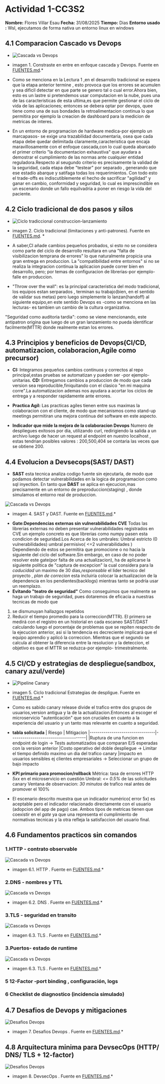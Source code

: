 # Actividad 1-CC3S2                                     
**Nombre:** Flores Villar Esau
**Fecha:** 31/08/2025
**Tiempo:** Dias
**Entorno usado :** Wsl, ejecutamos de forma nativa un entorno linux en windows

## 4.1 Comparacion Cascado vs Devops
- ![Cascada vs Devops](imagenes/devops-vs-cascada.png)
* imagen 1. Constraste en entre en enfoque cascada y Devops. Fuente en [FUENTES.md](FUENTES.md).*

- Como se menciona en la Lectura 1 ,en el desarrollo tradicional se espera que la etapa anterior termine , esto provoca que los errores se acumulen y sea dificil detectar en que parte se genero tal o cual error.Ahora bien, esto es un lastre si pretendemos usar computacion en la nube, pues  una de las caracteristicas de esta ultima,es que permite gestionar el ciclo de vida de las aplicaciones; entonces se debera optar por devops, quee tiene como una de sus bondades la  retroalimentacion continua lo que permitira  por ejemplo la creacion de dashboard para la medicion de metricas de interes.

- En un entorno de programacion de hardware medica-por ejemplo un marcapasos- se exige una trazabilidad documentaria, osea que cada etapa debe quedar delimitada claramente,caracteristica que encaja maravillosamente con el enfoque cascada,con lo cual queda abarcado el primer criterio "la documentacion exhaustiva" que ayudara a demostrar el cumplimiento de las normas ante cualquier entidad reguladora.Respecto al seugundo criterio es precisamente la validad de la seguridad, cada etapa debe "testear" por separado , generando que ese estadío abarque y satifaga todas los requerimientos.
Con todo esto el trade-offs es indiscutiblemente el hecho de sacrificar "agilidad" y ganar en cambio, conformidad y seguridad, lo cual es imprescindible en un escenario donde un fallo equilvadria a poner en riesgo la vida del paciente.


## 4.2 Ciclo tradicional de dos pasos y silos
- ![Ciclo tradiccional construccion-lanzamiento](imagenes/silos-equipos.png)
* imagen 2. Ciclo tradicional (limitaciones y anti-patrones). Fuente en [FUENTES.md](FUENTES.md). *

- A saber,CI añade cambios pequeños probados, si esto no se considera como parte del ciclo de desarrollo resultara en una "falta de visibilizacion temprana de errores" lo que naturalmente propicia una gran entrega en produccion.
La "compatibilidad entre entornos" si no se realiza la integracion continua la aplicacion puede correr bien en desarrollo, pero; por temas de configuracion de librerias-por ejemplo- falle en produccion.

- "Throw over the wall": es la principal caracteristica del modo tradicional, los equipos estan serparados , terminan su trabajo(bien, en el sentido de validar sus metas) pero luego simplemente lo lanzan(handoff) al siguiente equipo,en este sentido Devops es -como se menciona en las lecturas- es tambien un cambio de la cultura organizativa.

"Seguridad como auditoria tardia": como se viene mencionando, este antipatron origina que luego de un gran lanzamiento  no pueda identificar facilmente(MTTR) donde realmente estan los errores.

## 4.3 Principios y beneficios de Devops(CI/CD, automatizacion, colaboracion,Agile como precursor)

- **CI:** Integramos pequeños cambios continuos y correctos  al repo principal,estas pruebas se automatizan y pueden ser -por ejemplo- unitarias.
**CD:** Entregamos cambios a produccion de modo que cada version sea reproducible,finiquitando con el clasico "en mi maquina corre".La automatizacion ademas nos ayudara a acortar los ciclos de entrega y a responder rapidamente ante errores.
- **Practica Agil:**
Las practicas agiles tienen entre sus maximas la colaboracion con el cliente, de modo que mecanismos como  stand-up meetings permitiran una mejora continua del software en este aspecto.

- **Indicador que mide la mejora de la colaboracion Devops**
Numero de despliegues exitosos por dia, utilizando curl, redirigiendo la salida a un archivo luego de hacer un request al endpoint en nuestro localhost , estas tendrian posibles valores : 200,500,404 se contaria las veces que se obtiene 200.

## 4.4 Evolucion a Devsecops(SAST/ DAST)
- **SAST** esta tecnica analiza codigo fuente sin ejecutarla, de modo que podamos detectar vulnerabilidades en la logica de programacion como sql inyection. En tanto que **DAST** se aplica en ejecucion,mas precisamente en un entorno de preproduccion(staging) , donde simulamos el entorno real de produccion.

![Cascada vs Devops](imagenes/SAST_DAST.png)
* imagen 4. SAST y DAST. Fuente en [FUENTES.md](FUENTES.md).*

- **Gate:Dependencias externas sin vulnerabilidades CVE** Todas las librerias externas no deben presentar vulnerabilidades registrados en CVE
un ejemplo concreto es que librerias como numpy pasen esta condicion de seguridad.Los Acerca de los umbrales: 
Umbral estricto (0 vulnerabilidades)
umbral permisivo( <=2 vulnerabilidades ) 
Dependiendo de estos se permitira que promocione o no  hacia la siguiente del ciclo del software.Sin embargo, en caso de no poder resolver este gate(por falta de una actualizacion), ha de aplicarse la siguiente politica de "captura de excepcion" la cual considera para la *caducidad* un maximo de 30 dias,*responsable* el lider tecnico del proyecto , *plan de correcion* esta incluiría colocar la actualizacion de la dependencia en los pendientes(backlogs) mientras tanto se podría usar un reemplazo.
- **Evitando "teatro de seguridad"** 
Como conseguimos que realmente se haga un trabajo de seguridad, pues dotaremos de eficacia a nuestras tecnicas de modo que 
1. se dismunuyan hallazgos repetidos 
2. Reducir el tiempo promedio para la correccion(MTTR).
El primero se medirá con el registro en un historial en cada escaneo SAST/DAST calculando luego el porcentaje de problemas que se repiten respecto de la ejecucion anterior, asi si la tendencia es decreciente implicará que el equipo aprendio y aplicó la correccion.
Mientras que el segundo se calcula al obtener la diferencia entre la resolucion y la deteccion, el objetivo es que el MTTR se reduzca-por ejemplo- trimestralmente. 

## 4.5 CI/CD y estrategias de despliegue(sandbox, canary azul/verde)

- ![Pipeline Canary](imagenes/pipeline_canary.png)
* imagen 5. Ciclo tradicional Estrategias de despligue. Fuente en [FUENTES.md](FUENTES.md).*

- Como es sabido canary release divide el trafico entre dos grupos de usuarios,version antigua y la de la actualizacion.Entonces al escoger el microservicio "autenticación" que son cruciales en cuanto a la experiencia del usuario y un tanto mas relevante en cuanto a seguridad.

- **tabla solicitada**
| Riesgo                          | Mitigacion
|---------------------------------|--------------------------------------|
|Ruptura de una funcion en endpoint de login →  Tests automatizados 
                                                que  comparan E/S esperadas con la version anterior
|Costo operativo del doble despliegue        →  Limitar el 
                                                tiempo definido maximo un dia del trafico canary
|impacto en usuarios sensibles ej clientes empresariales →  Seleccionar 
                                                            un grupo de bajo impacto 

- **KPI primario para promocion/rollback** 
Métrica: tasa de errores  HTTP *5xx* en el microservicio en cuestión 
Umbral: *<= 0.5%* de las solicitudes canary
Ventana de observacion: *30 minutos* de trafico real antes de promover el 100%

- El escenario descrito muestra que un indicador numérico( error 5x) es aceptable pero el indicador relacionado directamente con el usuario (adopcion del app de pago) cae.
Ambos tipos de metricas tienen que coexistir en el *gate* ya que una representa el cumplimiento de normativas tecnicas y la otra refleja la satisfaccion del usuario final.
## 4.6 Fundamentos practicos sin comandos 

### 1.HTTP - contrato observable
![Cascada vs Devops](imagenes/http-evidencia.png)
* imagen 6.1. HTTP . Fuente en [FUENTES.md](FUENTES.md).*

### 2.DNS - nombres y TTL
![Cascada vs Devops](imagenes/dns-ttl.png)
* imagen 6.2. DNS . Fuente en [FUENTES.md](FUENTES.md).*

### 3.TLS - seguridad en transito
![Cascada vs Devops](imagenes/tls-cert.png)
* imagen 6.3. TLS . Fuente en [FUENTES.md](FUENTES.md).*

### 3.Puertos- estado de runtime
![Cascada vs Devops](imagenes/puertos.png)
* imagen 6.3. TLS . Fuente en [FUENTES.md](FUENTES.md).*

### 5 12-Factor -port binding , configuración, logs

### 6 Checklist de diagnostico (incidencia simulado)

## 4.7 Desafios de Devops y mitigaciones
![Desafios Devops](imagenes/desafios_devops.png)
* imagen 7. Desafios Devops . Fuente en [FUENTES.md](FUENTES.md).*

## 4.8 Arquitectura minima para DevsecOps (HTTP/ DNS/ TLS + 12-factor)
![Desafios Devops](imagenes/arquitectura_minima.png)
* imagen 8. DevsecOps . Fuente en [FUENTES.md](FUENTES.md).*



